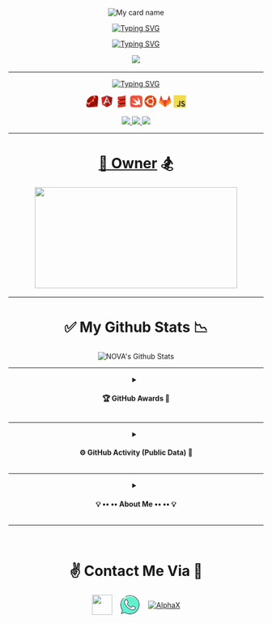<div align="center">

![My card name](https://cardivo.vercel.app/api?name=NOVA&description=Never+Give+Up+😏&image=https://telegra.ph/file/185c241c27145c2520a94.jpg?v=4&backgroundColor=#white&github=NOVA&pattern=leaf&colorPattern=white)

<p align="center">
    <a href="https://github.com/LORD-NOVA">
        <img
            src="https://readme-typing-svg.herokuapp.com?size=30&width=300&lines=Hello,+Im+NOVA"
            alt="Typing SVG"
        />
    </a>
</p>

<p align="center">
    <a href="https://github.com/LORD-NOVA">
        <img
            src="https://readme-typing-svg.herokuapp.com?size=30&width=330&lines=Welcome+To+My+Profile+🚀"
            alt="Typing SVG"
        />
    </a>
</p>

<p align='center'>
  <a href="github.com/LORD-NOVA" > <img src="https://c.tenor.com/lUFliafCu_MAAAAd/hello.gif"width="100" /> </a>
</p>

---

<p align="center">
    <a href="https://github.com/LORD-NOVA">
        <img
            src="https://readme-typing-svg.herokuapp.com?size=35&width=400&lines=🌟+<+<+NOVA+>+>+🍁"
            alt="Typing SVG"
        />
    </a>
</p>

<p align="center">
<img src="https://raw.githubusercontent.com/devicons/devicon/master/icons/ruby/ruby-original.svg" width="25px" height="25px"/>
<img src="https://raw.githubusercontent.com/devicons/devicon/master/icons/angularjs/angularjs-original.svg" width="25px" height="25px"/>
<img src="https://raw.githubusercontent.com/devicons/devicon/master/icons/scala/scala-original.svg" width="25px" height="25px"/>
<img src="https://raw.githubusercontent.com/devicons/devicon/master/icons/swift/swift-original.svg" width="25px" height="25px"/>
<img src="https://raw.githubusercontent.com/devicons/devicon/master/icons/ubuntu/ubuntu-plain.svg" width="25px" height="25px"/>
<img src="https://raw.githubusercontent.com/devicons/devicon/master/icons/gitlab/gitlab-original.svg" width="25px" height="25px"/>
<img src="https://raw.githubusercontent.com/devicons/devicon/master/icons/javascript/javascript-original.svg" width="25px" height="25px"/>

<br>

<p align="center">
  <a href="https://github.com/LORD-NOVA">
    <img src="https://komarev.com/ghpvc/?username=LORD-NOVA&label=Profile%20views&color=ff69b4&label=Profile+Views&style=plastic">

  </a>
  <a href="https://github.com/LORD-NOVA?tab=stars">
    <img src="https://img.shields.io/github/stars/LORD-NOVA?color=ff69b4&label=Stargazers&style=plastic">

  </a>
  <a href="https://github.com/LORD-NOVA?tab=followers">
    <img src="https://img.shields.io/github/followers/LORD-NOVA?color=ff69b4&label=Followers&style=plastic">

  </a>
</p>

---

<h1 align="center"><b><a href="https://github.com/LORD-NOVA">💫 Owner</a> 🏂</b></h1>

<p align="center"> 
 <img src="https://adcy.io/wp-content/uploads/2020/04/anti-hacking.gif" height="200" width="400" />
</p>

---

<h1 align="center"><b>✅ My Github Stats 📉</b></h1>

<p align="center">
<img align="center" src="https://github-readme-stats.vercel.app/api?username=LORD-NOVA&include_all_commits=true&count_private=true&show_icons=true&line_height=20&title_color=7A7ADB&icon_color=2234AE&text_color=D3D3D3&bg_color=0,000000,130F40" alt="NOVA's Github Stats">
</p>

---

<details>
    <summary align="center"><h4>&#127942 <b> GitHub Awards 📑</b></h4></summary><br/>

![Github Trophy](https://github-profile-trophy.vercel.app/?username=LORD-NOVA)

</details>

---

<details>
    <summary align="center"><h4> <b>⚙️ GitHub Activity (Public Data) 🔰</b></h4></summary><br/>

![Metrics](https://metrics.lecoq.io/LORD-NOVA?template=classic&followup=1&isocalendar=1&languages=1&isocalendar.duration=half-year&config.timezone=Europe%2FIstanbul)

</details>

---
 
<details>
    <summary align="center"><h4> <b>💡 •• •• About Me •• •• 💡</b></h4></summary><br/>

Hi, my name is FY NOVA 2K. (NOVA 😉)

17 years old. From Nigeria. 🇳🇬

I'm still learning Python. 💫

We released a bot to WhatsApp named [Monolith](https://github.com/LORD-NOVA/Monolith) 🤖

My future hope is to become a software engineer. 😽

If you have any question for me, I put my contact information below. 🙂

</details>

---

<br>

<h1 align="center"><b>✌️ Contact Me Via 💭</b></h1>

<p align="center">
<a href="https://t.me/just_that_regular_kid" target="blank"><img align="center" src="https://cdn4.iconfinder.com/data/icons/logos-and-brands/512/335_Telegram_logo-256.png"  height="40" width="40" /></a> &nbsp;&nbsp;
<a href="https://wa.me/2347042930688" target="blank"><img align="center" src="https://github.com/SL-Alpha-X/SL-Alpha-X/blob/main/whatsapp.png"  height="40" width="40" /></a> &nbsp;&nbsp;
<a href="https://gideontriumph2@gmail.com" target="blank"><img align="center" src="https://www.freepnglogos.com/uploads/gmail-email-logo-png-16.png" alt="AlphaX" height="40" width="50" /></a>
</p>
</div>

